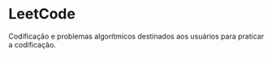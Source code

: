 # LeetCode
Codificação e problemas algorítmicos destinados aos usuários para praticar a codificação.
